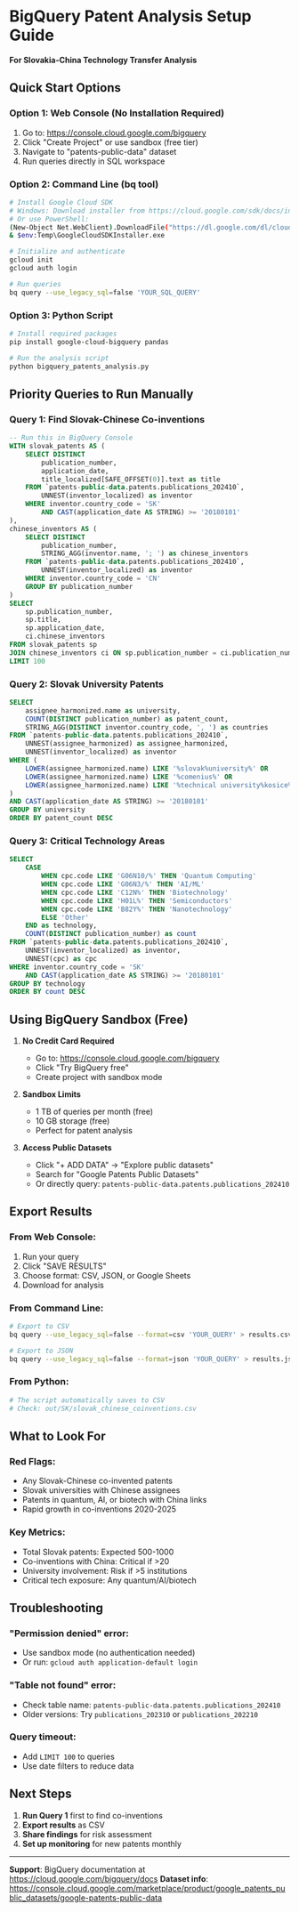 # BigQuery Patent Analysis Setup Guide
**For Slovakia-China Technology Transfer Analysis**

## Quick Start Options

### Option 1: Web Console (No Installation Required)
1. Go to: https://console.cloud.google.com/bigquery
2. Click "Create Project" or use sandbox (free tier)
3. Navigate to "patents-public-data" dataset
4. Run queries directly in SQL workspace

### Option 2: Command Line (bq tool)
```bash
# Install Google Cloud SDK
# Windows: Download installer from https://cloud.google.com/sdk/docs/install
# Or use PowerShell:
(New-Object Net.WebClient).DownloadFile("https://dl.google.com/dl/cloudsdk/channels/rapid/GoogleCloudSDKInstaller.exe", "$env:Temp\GoogleCloudSDKInstaller.exe")
& $env:Temp\GoogleCloudSDKInstaller.exe

# Initialize and authenticate
gcloud init
gcloud auth login

# Run queries
bq query --use_legacy_sql=false 'YOUR_SQL_QUERY'
```

### Option 3: Python Script
```bash
# Install required packages
pip install google-cloud-bigquery pandas

# Run the analysis script
python bigquery_patents_analysis.py
```

## Priority Queries to Run Manually

### Query 1: Find Slovak-Chinese Co-inventions
```sql
-- Run this in BigQuery Console
WITH slovak_patents AS (
    SELECT DISTINCT
        publication_number,
        application_date,
        title_localized[SAFE_OFFSET(0)].text as title
    FROM `patents-public-data.patents.publications_202410`,
        UNNEST(inventor_localized) as inventor
    WHERE inventor.country_code = 'SK'
        AND CAST(application_date AS STRING) >= '20180101'
),
chinese_inventors AS (
    SELECT DISTINCT
        publication_number,
        STRING_AGG(inventor.name, '; ') as chinese_inventors
    FROM `patents-public-data.patents.publications_202410`,
        UNNEST(inventor_localized) as inventor
    WHERE inventor.country_code = 'CN'
    GROUP BY publication_number
)
SELECT 
    sp.publication_number,
    sp.title,
    sp.application_date,
    ci.chinese_inventors
FROM slovak_patents sp
JOIN chinese_inventors ci ON sp.publication_number = ci.publication_number
LIMIT 100
```

### Query 2: Slovak University Patents
```sql
SELECT 
    assignee_harmonized.name as university,
    COUNT(DISTINCT publication_number) as patent_count,
    STRING_AGG(DISTINCT inventor.country_code, ', ') as countries
FROM `patents-public-data.patents.publications_202410`,
    UNNEST(assignee_harmonized) as assignee_harmonized,
    UNNEST(inventor_localized) as inventor
WHERE (
    LOWER(assignee_harmonized.name) LIKE '%slovak%university%' OR
    LOWER(assignee_harmonized.name) LIKE '%comenius%' OR
    LOWER(assignee_harmonized.name) LIKE '%technical university%kosice%'
)
AND CAST(application_date AS STRING) >= '20180101'
GROUP BY university
ORDER BY patent_count DESC
```

### Query 3: Critical Technology Areas
```sql
SELECT 
    CASE 
        WHEN cpc.code LIKE 'G06N10/%' THEN 'Quantum Computing'
        WHEN cpc.code LIKE 'G06N3/%' THEN 'AI/ML'
        WHEN cpc.code LIKE 'C12N%' THEN 'Biotechnology'
        WHEN cpc.code LIKE 'H01L%' THEN 'Semiconductors'
        WHEN cpc.code LIKE 'B82Y%' THEN 'Nanotechnology'
        ELSE 'Other'
    END as technology,
    COUNT(DISTINCT publication_number) as count
FROM `patents-public-data.patents.publications_202410`,
    UNNEST(inventor_localized) as inventor,
    UNNEST(cpc) as cpc
WHERE inventor.country_code = 'SK'
    AND CAST(application_date AS STRING) >= '20180101'
GROUP BY technology
ORDER BY count DESC
```

## Using BigQuery Sandbox (Free)

1. **No Credit Card Required**
   - Go to: https://console.cloud.google.com/bigquery
   - Click "Try BigQuery free"
   - Create project with sandbox mode

2. **Sandbox Limits**
   - 1 TB of queries per month (free)
   - 10 GB storage (free)
   - Perfect for patent analysis

3. **Access Public Datasets**
   - Click "+ ADD DATA" → "Explore public datasets"
   - Search for "Google Patents Public Datasets"
   - Or directly query: `patents-public-data.patents.publications_202410`

## Export Results

### From Web Console:
1. Run your query
2. Click "SAVE RESULTS"
3. Choose format: CSV, JSON, or Google Sheets
4. Download for analysis

### From Command Line:
```bash
# Export to CSV
bq query --use_legacy_sql=false --format=csv 'YOUR_QUERY' > results.csv

# Export to JSON
bq query --use_legacy_sql=false --format=json 'YOUR_QUERY' > results.json
```

### From Python:
```python
# The script automatically saves to CSV
# Check: out/SK/slovak_chinese_coinventions.csv
```

## What to Look For

### Red Flags:
- Any Slovak-Chinese co-invented patents
- Slovak universities with Chinese assignees
- Patents in quantum, AI, or biotech with China links
- Rapid growth in co-inventions 2020-2025

### Key Metrics:
- Total Slovak patents: Expected 500-1000
- Co-inventions with China: Critical if >20
- University involvement: Risk if >5 institutions
- Critical tech exposure: Any quantum/AI/biotech

## Troubleshooting

### "Permission denied" error:
- Use sandbox mode (no authentication needed)
- Or run: `gcloud auth application-default login`

### "Table not found" error:
- Check table name: `patents-public-data.patents.publications_202410`
- Older versions: Try `publications_202310` or `publications_202210`

### Query timeout:
- Add `LIMIT 100` to queries
- Use date filters to reduce data

## Next Steps

1. **Run Query 1** first to find co-inventions
2. **Export results** as CSV
3. **Share findings** for risk assessment
4. **Set up monitoring** for new patents monthly

---
**Support**: BigQuery documentation at https://cloud.google.com/bigquery/docs
**Dataset info**: https://console.cloud.google.com/marketplace/product/google_patents_public_datasets/google-patents-public-data